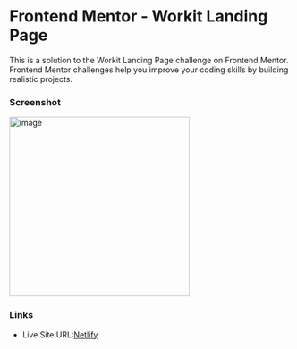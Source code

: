 # Frontend Mentor - Workit Landing Page

This is a solution to the Workit Landing Page challenge on Frontend Mentor.
Frontend Mentor challenges help you improve your coding skills by building realistic projects.

### Screenshot

<img width="322" alt="image" src="https://github.com/gab-holik/Frontend-Mentor/assets/97192580/f680be9c-da18-4601-8574-71cea79c1acf">

### Links

- Live Site URL:[Netlify](https://65df8f990c76585fa7232ad7--spectacular-selkie-dee2a4.netlify.app/)

